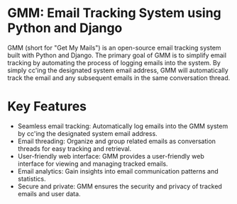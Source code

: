 # GMM: Email Tracking System using Python and Django
GMM (short for "Get My Mails") is an open-source email tracking system built with Python and Django. 
The primary goal of GMM is to simplify email tracking by automating the process of logging emails into the system. 
By simply cc'ing the designated system email address, GMM will automatically track the email and any subsequent 
emails in the same conversation thread.
# Key Features
* Seamless email tracking: Automatically log emails into the GMM system by cc'ing the designated system email address.
* Email threading: Organize and group related emails as conversation threads for easy tracking and retrieval.
* User-friendly web interface: GMM provides a user-friendly web interface for viewing and managing tracked emails.
* Email analytics: Gain insights into email communication patterns and statistics.
* Secure and private: GMM ensures the security and privacy of tracked emails and user data.

